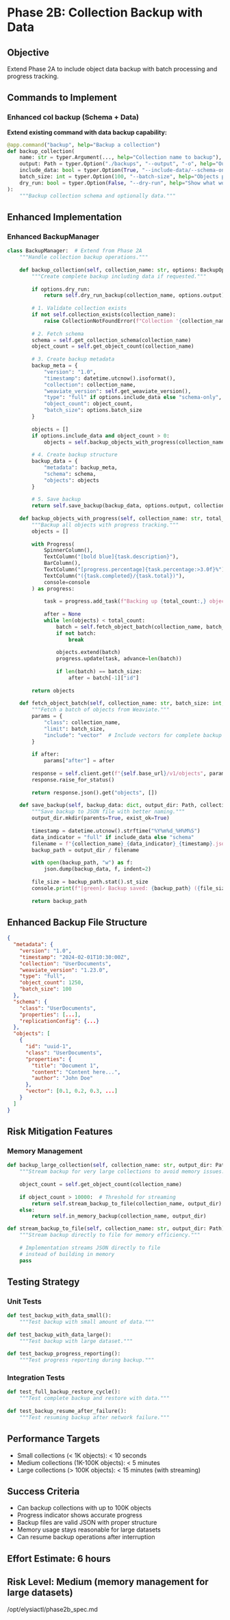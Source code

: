 # Phase 2B: Collection Backup with Data
## Objective
Extend Phase 2A to include object data backup with batch processing and progress tracking.

## Commands to Implement
### Enhanced col backup (Schema + Data)

**Extend existing command with data backup capability:**

```python
@app.command("backup", help="Backup a collection")
def backup_collection(
    name: str = typer.Argument(..., help="Collection name to backup"),
    output: Path = typer.Option("./backups", "--output", "-o", help="Output directory"),
    include_data: bool = typer.Option(True, "--include-data/--schema-only", help="Include object data"),
    batch_size: int = typer.Option(100, "--batch-size", help="Objects per batch"),
    dry_run: bool = typer.Option(False, "--dry-run", help="Show what would be backed up")
):
    """Backup collection schema and optionally data."""
```

## Enhanced Implementation

### Enhanced BackupManager
```python
class BackupManager:  # Extend from Phase 2A
    """Handle collection backup operations."""
    
    def backup_collection(self, collection_name: str, options: BackupOptions) -> Path:
        """Create complete backup including data if requested."""
        
        if options.dry_run:
            return self.dry_run_backup(collection_name, options.output)
        
        # 1. Validate collection exists
        if not self.collection_exists(collection_name):
            raise CollectionNotFoundError(f"Collection '{collection_name}' not found")
        
        # 2. Fetch schema
        schema = self.get_collection_schema(collection_name)
        object_count = self.get_object_count(collection_name)
        
        # 3. Create backup metadata
        backup_meta = {
            "version": "1.0",
            "timestamp": datetime.utcnow().isoformat(),
            "collection": collection_name,
            "weaviate_version": self.get_weaviate_version(),
            "type": "full" if options.include_data else "schema-only",
            "object_count": object_count,
            "batch_size": options.batch_size
        }
        
        objects = []
        if options.include_data and object_count > 0:
            objects = self.backup_objects_with_progress(collection_name, object_count, options.batch_size)
        
        # 4. Create backup structure
        backup_data = {
            "metadata": backup_meta,
            "schema": schema,
            "objects": objects
        }
        
        # 5. Save backup
        return self.save_backup(backup_data, options.output, collection_name, options.include_data)
    
    def backup_objects_with_progress(self, collection_name: str, total_count: int, batch_size: int) -> List[dict]:
        """Backup all objects with progress tracking."""
        objects = []
        
        with Progress(
            SpinnerColumn(),
            TextColumn("[bold blue]{task.description}"),
            BarColumn(),
            TextColumn("[progress.percentage]{task.percentage:>3.0f}%"),
            TextColumn("({task.completed}/{task.total})"),
            console=console
        ) as progress:
            
            task = progress.add_task(f"Backing up {total_count:,} objects", total=total_count)
            
            after = None
            while len(objects) < total_count:
                batch = self.fetch_object_batch(collection_name, batch_size, after)
                if not batch:
                    break
                
                objects.extend(batch)
                progress.update(task, advance=len(batch))
                
                if len(batch) == batch_size:
                    after = batch[-1]["id"]
        
        return objects
    
    def fetch_object_batch(self, collection_name: str, batch_size: int, after: str = None) -> List[dict]:
        """Fetch a batch of objects from Weaviate."""
        params = {
            "class": collection_name,
            "limit": batch_size,
            "include": "vector"  # Include vectors for complete backup
        }
        
        if after:
            params["after"] = after
        
        response = self.client.get(f"{self.base_url}/v1/objects", params=params)
        response.raise_for_status()
        
        return response.json().get("objects", [])
    
    def save_backup(self, backup_data: dict, output_dir: Path, collection_name: str, include_data: bool) -> Path:
        """Save backup to JSON file with better naming."""
        output_dir.mkdir(parents=True, exist_ok=True)
        
        timestamp = datetime.utcnow().strftime("%Y%m%d_%H%M%S")
        data_indicator = "full" if include_data else "schema"
        filename = f"{collection_name}_{data_indicator}_{timestamp}.json"
        backup_path = output_dir / filename
        
        with open(backup_path, "w") as f:
            json.dump(backup_data, f, indent=2)
        
        file_size = backup_path.stat().st_size
        console.print(f"[green]✓ Backup saved: {backup_path} ({file_size:,} bytes)[/green]")
        
        return backup_path
```

## Enhanced Backup File Structure
```json
{
  "metadata": {
    "version": "1.0",
    "timestamp": "2024-02-01T10:30:00Z",
    "collection": "UserDocuments",
    "weaviate_version": "1.23.0",
    "type": "full",
    "object_count": 1250,
    "batch_size": 100
  },
  "schema": {
    "class": "UserDocuments",
    "properties": [...],
    "replicationConfig": {...}
  },
  "objects": [
    {
      "id": "uuid-1",
      "class": "UserDocuments",
      "properties": {
        "title": "Document 1",
        "content": "Content here...",
        "author": "John Doe"
      },
      "vector": [0.1, 0.2, 0.3, ...]
    }
  ]
}
```

## Risk Mitigation Features

### Memory Management
```python
def backup_large_collection(self, collection_name: str, output_dir: Path) -> Path:
    """Stream backup for very large collections to avoid memory issues."""
    
    object_count = self.get_object_count(collection_name)
    
    if object_count > 10000:  # Threshold for streaming
        return self.stream_backup_to_file(collection_name, output_dir)
    else:
        return self.in_memory_backup(collection_name, output_dir)

def stream_backup_to_file(self, collection_name: str, output_dir: Path) -> Path:
    """Stream backup directly to file for memory efficiency."""
    
    # Implementation streams JSON directly to file
    # instead of building in memory
    pass
```

## Testing Strategy

### Unit Tests
```python
def test_backup_with_data_small():
    """Test backup with small amount of data."""
    
def test_backup_with_data_large():
    """Test backup with large dataset."""
    
def test_backup_progress_reporting():
    """Test progress reporting during backup."""
```

### Integration Tests
```python
def test_full_backup_restore_cycle():
    """Test complete backup and restore with data."""
    
def test_backup_resume_after_failure():
    """Test resuming backup after network failure."""
```

## Performance Targets
- Small collections (< 1K objects): < 10 seconds
- Medium collections (1K-100K objects): < 5 minutes
- Large collections (> 100K objects): < 15 minutes (with streaming)

## Success Criteria
- Can backup collections with up to 100K objects
- Progress indicator shows accurate progress
- Backup files are valid JSON with proper structure
- Memory usage stays reasonable for large datasets
- Can resume backup operations after interruption

## Effort Estimate: 6 hours
## Risk Level: Medium (memory management for large datasets)</content>
<parameter name="file_path">/opt/elysiactl/phase2b_spec.md